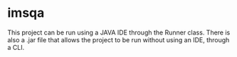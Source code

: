 # imsqa

This project can be run using a JAVA IDE through the Runner class. There is also a .jar file that allows the project to be run without using an IDE, through a CLI.
